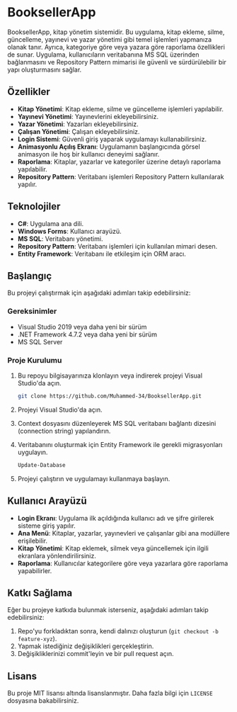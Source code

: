 # BooksellerApp

BooksellerApp, kitap yönetim sistemidir. Bu uygulama, kitap ekleme, silme, güncelleme, yayınevi ve yazar yönetimi gibi temel işlemleri yapmanıza olanak tanır. Ayrıca, kategoriye göre veya yazara göre raporlama özellikleri de sunar. Uygulama, kullanıcıların veritabanına MS SQL üzerinden bağlanmasını ve Repository Pattern mimarisi ile güvenli ve sürdürülebilir bir yapı oluşturmasını sağlar.

## Özellikler

- **Kitap Yönetimi**: Kitap ekleme, silme ve güncelleme işlemleri yapılabilir.
- **Yayınevi Yönetimi**: Yayınevlerini ekleyebilirsiniz.
- **Yazar Yönetimi**: Yazarları ekleyebilirsiniz.
- **Çalışan Yönetimi**: Çalışan ekleyebilirsiniz.
- **Login Sistemi**: Güvenli giriş yaparak uygulamayı kullanabilirsiniz.
- **Animasyonlu Açılış Ekranı**: Uygulamanın başlangıcında görsel animasyon ile hoş bir kullanıcı deneyimi sağlanır.
- **Raporlama**: Kitaplar, yazarlar ve kategoriler üzerine detaylı raporlama yapılabilir.
- **Repository Pattern**: Veritabanı işlemleri Repository Pattern kullanılarak yapılır.

## Teknolojiler

- **C#**: Uygulama ana dili.
- **Windows Forms**: Kullanıcı arayüzü.
- **MS SQL**: Veritabanı yönetimi.
- **Repository Pattern**: Veritabanı işlemleri için kullanılan mimari desen.
- **Entity Framework**: Veritabanı ile etkileşim için ORM aracı.

## Başlangıç

Bu projeyi çalıştırmak için aşağıdaki adımları takip edebilirsiniz:

### Gereksinimler

- Visual Studio 2019 veya daha yeni bir sürüm
- .NET Framework 4.7.2 veya daha yeni bir sürüm
- MS SQL Server

### Proje Kurulumu

1. Bu repoyu bilgisayarınıza klonlayın veya indirerek projeyi Visual Studio'da açın.

   ```bash
   git clone https://github.com/Muhammed-34/BooksellerApp.git
   
2. Projeyi Visual Studio'da açın.

3. Context dosyasını düzenleyerek MS SQL veritabanı bağlantı dizesini (connection string) yapılandırın.

4. Veritabanını oluşturmak için Entity Framework ile gerekli migrasyonları uygulayın.

   ```bash
   Update-Database

5. Projeyi çalıştırın ve uygulamayı kullanmaya başlayın.

## Kullanıcı Arayüzü

- **Login Ekranı**: Uygulama ilk açıldığında kullanıcı adı ve şifre girilerek sisteme giriş yapılır.
- **Ana Menü**: Kitaplar, yazarlar, yayınevleri ve çalışanlar gibi ana modüllere erişilebilir.
- **Kitap Yönetimi**: Kitap eklemek, silmek veya güncellemek için ilgili ekranlara yönlendirilirsiniz.
- **Raporlama**: Kullanıcılar kategorilere göre veya yazarlara göre raporlama yapabilirler.

## Katkı Sağlama

Eğer bu projeye katkıda bulunmak isterseniz, aşağıdaki adımları takip edebilirsiniz:

1. Repo'yu forkladıktan sonra, kendi dalınızı oluşturun (`git checkout -b feature-xyz`).
2. Yapmak istediğiniz değişiklikleri gerçekleştirin.
3. Değişikliklerinizi commit'leyin ve bir pull request açın.

## Lisans

Bu proje MIT lisansı altında lisanslanmıştır. Daha fazla bilgi için `LICENSE` dosyasına bakabilirsiniz.
